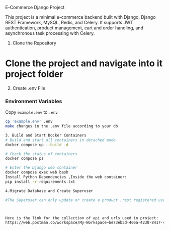 E-Commerce Django Project

This project is a minimal e-commerce backend built with Django, Django REST Framework, MySQL, Redis, and Celery. It supports JWT authentication, product management, cart and order handling, and asynchronous task processing with Celery.

1. Clone the Repository
# Clone the project and navigate into it project folder


2. Create .env File
### Environment Variables

Copy `example.env` to `.env`
   ```bash
   cp 'example.env' .env
make changes in the .env file according to your db 

3. Build and Start Docker Containers
# Build and start all containers in detached mode
docker compose up --build -d

# Check the status of containers
docker compose ps

# Enter the Django web container
docker compose exec web bash
Install Python Dependencies ,Inside the web container:
pip install -r requirements.txt

4.Migrate Database and Create Superuser

#The Superuser can only update or create a product ,rest registered user can only buy or see products



Here is the link for the collection of api and urls used in project:
https://web.postman.co/workspace/My-Workspace~be73eb3d-406a-4238-8417-416b885fa3a2/collection/25232433-eb393265-d59f-4023-b917-8f932b1a1753?action=share&source=copy-link&creator=25232433